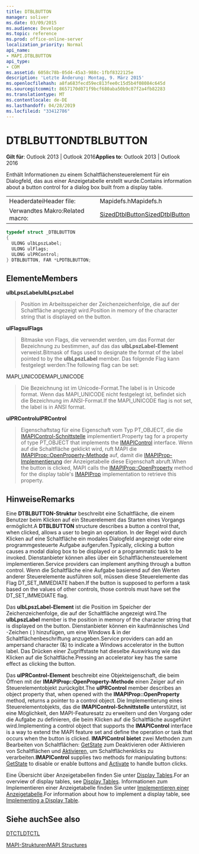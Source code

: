 ```yaml
---
title: DTBLBUTTON
manager: soliver
ms.date: 03/09/2015
ms.audience: Developer
ms.topic: reference
ms.prod: office-online-server
localization_priority: Normal
api_name:
- MAPI.DTBLBUTTON
api_type:
- COM
ms.assetid: 6058c78b-05d4-45a3-988c-1fbf8322125e
description: 'Letzte Änderung: Montag, 9. März 2015'
ms.openlocfilehash: a8fa683fecd59ec813fee0c15d5b4f08084c645d
ms.sourcegitcommit: 8657170d071f9bcf680aba50b9c07f2a4fb82283
ms.translationtype: MT
ms.contentlocale: de-DE
ms.lasthandoff: 04/28/2019
ms.locfileid: "33412786"
---
```

# <a name="dtblbutton"></a><span data-ttu-id="ad6b1-103">DTBLBUTTON</span><span class="sxs-lookup"><span data-stu-id="ad6b1-103">DTBLBUTTON</span></span>

  
  
<span data-ttu-id="ad6b1-104">**Gilt für**: Outlook 2013 | Outlook 2016</span><span class="sxs-lookup"><span data-stu-id="ad6b1-104">**Applies to**: Outlook 2013 | Outlook 2016</span></span> 
  
<span data-ttu-id="ad6b1-105">Enthält Informationen zu einem Schaltflächensteuerelement für ein Dialogfeld, das aus einer Anzeigetabelle erstellt wurde.</span><span class="sxs-lookup"><span data-stu-id="ad6b1-105">Contains information about a button control for a dialog box built from a display table.</span></span>
  
|||
|:-----|:-----|
|<span data-ttu-id="ad6b1-106">Headerdatei</span><span class="sxs-lookup"><span data-stu-id="ad6b1-106">Header file:</span></span>  <br/> |<span data-ttu-id="ad6b1-107">Mapidefs.h</span><span class="sxs-lookup"><span data-stu-id="ad6b1-107">Mapidefs.h</span></span>  <br/> |
|<span data-ttu-id="ad6b1-108">Verwandtes Makro:</span><span class="sxs-lookup"><span data-stu-id="ad6b1-108">Related macro:</span></span>  <br/> |[<span data-ttu-id="ad6b1-109">SizedDtblButton</span><span class="sxs-lookup"><span data-stu-id="ad6b1-109">SizedDtblButton</span></span>](sizeddtblbutton.md) <br/> |
   
```cpp
typedef struct _DTBLBUTTON
{
  ULONG ulbLpszLabel;
  ULONG ulFlags;
  ULONG ulPRControl;
} DTBLBUTTON, FAR *LPDTBLBUTTON;

```

## <a name="members"></a><span data-ttu-id="ad6b1-110">Elemente</span><span class="sxs-lookup"><span data-stu-id="ad6b1-110">Members</span></span>

 <span data-ttu-id="ad6b1-111">**ulbLpszLabel**</span><span class="sxs-lookup"><span data-stu-id="ad6b1-111">**ulbLpszLabel**</span></span>
  
> <span data-ttu-id="ad6b1-112">Position im Arbeitsspeicher der Zeichenzeichenfolge, die auf der Schaltfläche angezeigt wird.</span><span class="sxs-lookup"><span data-stu-id="ad6b1-112">Position in memory of the character string that is displayed on the button.</span></span>
    
 <span data-ttu-id="ad6b1-113">**ulFlags**</span><span class="sxs-lookup"><span data-stu-id="ad6b1-113">**ulFlags**</span></span>
  
> <span data-ttu-id="ad6b1-114">Bitmaske von Flags, die verwendet werden, um das Format der Bezeichnung zu bestimmen, auf das das **ulbLpszLabel-Element** verweist.</span><span class="sxs-lookup"><span data-stu-id="ad6b1-114">Bitmask of flags used to designate the format of the label pointed to by the **ulbLpszLabel** member.</span></span> <span data-ttu-id="ad6b1-115">Das folgende Flag kann festgelegt werden:</span><span class="sxs-lookup"><span data-stu-id="ad6b1-115">The following flag can be set:</span></span> 
    
<span data-ttu-id="ad6b1-116">MAPI_UNICODE</span><span class="sxs-lookup"><span data-stu-id="ad6b1-116">MAPI_UNICODE</span></span> 
  
> <span data-ttu-id="ad6b1-117">Die Bezeichnung ist im Unicode-Format.</span><span class="sxs-lookup"><span data-stu-id="ad6b1-117">The label is in Unicode format.</span></span> <span data-ttu-id="ad6b1-118">Wenn das MAPI_UNICODE nicht festgelegt ist, befindet sich die Bezeichnung im ANSI-Format.</span><span class="sxs-lookup"><span data-stu-id="ad6b1-118">If the MAPI_UNICODE flag is not set, the label is in ANSI format.</span></span>
    
 <span data-ttu-id="ad6b1-119">**ulPRControl**</span><span class="sxs-lookup"><span data-stu-id="ad6b1-119">**ulPRControl**</span></span>
  
> <span data-ttu-id="ad6b1-120">Eigenschaftstag für eine Eigenschaft vom Typ PT_OBJECT, die die [IMAPIControl-Schnittstelle](imapicontroliunknown.md) implementiert.</span><span class="sxs-lookup"><span data-stu-id="ad6b1-120">Property tag for a property of type PT_OBJECT that implements the [IMAPIControl](imapicontroliunknown.md) interface.</span></span> <span data-ttu-id="ad6b1-121">Wenn auf die Schaltfläche geklickt wird, ruft MAPI die [IMAPIProp::OpenProperty-Methode](imapiprop-openproperty.md) auf, damit die [IMAPIProp-Implementierung](imapipropiunknown.md) der Anzeigetabelle diese Eigenschaft abruft.</span><span class="sxs-lookup"><span data-stu-id="ad6b1-121">When the button is clicked, MAPI calls the [IMAPIProp::OpenProperty](imapiprop-openproperty.md) method for the display table's [IMAPIProp](imapipropiunknown.md) implementation to retrieve this property.</span></span> 
    
## <a name="remarks"></a><span data-ttu-id="ad6b1-122">Hinweise</span><span class="sxs-lookup"><span data-stu-id="ad6b1-122">Remarks</span></span>

<span data-ttu-id="ad6b1-123">Eine **DTBLBUTTON-Struktur** beschreibt eine Schaltfläche, die einem Benutzer beim Klicken auf ein Steuerelement das Starten eines Vorgangs ermöglicht.</span><span class="sxs-lookup"><span data-stu-id="ad6b1-123">A **DTBLBUTTON** structure describes a button a control that, when clicked, allows a user to begin an operation.</span></span> <span data-ttu-id="ad6b1-124">In der Regel wird durch Klicken auf eine Schaltfläche ein modales Dialogfeld angezeigt oder eine programmgesteuerte Aufgabe aufgerufen.</span><span class="sxs-lookup"><span data-stu-id="ad6b1-124">Typically, clicking a button causes a modal dialog box to be displayed or a programmatic task to be invoked.</span></span> <span data-ttu-id="ad6b1-125">Dienstanbieter können alles über ein Schaltflächensteuerelement implementieren.</span><span class="sxs-lookup"><span data-stu-id="ad6b1-125">Service providers can implement anything through a button control.</span></span> <span data-ttu-id="ad6b1-126">Wenn die Schaltfläche eine Aufgabe basierend auf den Werten anderer Steuerelemente ausführen soll, müssen diese Steuerelemente das Flag DT_SET_IMMEDIATE haben.</span><span class="sxs-lookup"><span data-stu-id="ad6b1-126">If the button is supposed to perform a task based on the values of other controls, those controls must have set the DT_SET_IMMEDIATE flag.</span></span> 
  
<span data-ttu-id="ad6b1-127">Das **ulbLpszLabel-Element** ist die Position im Speicher der Zeichenzeichenfolge, die auf der Schaltfläche angezeigt wird.</span><span class="sxs-lookup"><span data-stu-id="ad6b1-127">The **ulbLpszLabel** member is the position in memory of the character string that is displayed on the button.</span></span> <span data-ttu-id="ad6b1-128">Dienstanbieter können ein kaufmännisches Und -Zeichen ( ) hinzufügen, um eine Windows &amp; in der Schaltflächenbeschriftung anzugeben.</span><span class="sxs-lookup"><span data-stu-id="ad6b1-128">Service providers can add an ampersand character (&amp;) to indicate a Windows accelerator in the button label.</span></span> <span data-ttu-id="ad6b1-129">Das Drücken einer Zugriffstaste hat dieselbe Auswirkung wie das Klicken auf die Schaltfläche.</span><span class="sxs-lookup"><span data-stu-id="ad6b1-129">Pressing an accelerator key has the same effect as clicking the button.</span></span> 
  
<span data-ttu-id="ad6b1-130">Das **ulPRControl-Element** beschreibt eine Objekteigenschaft, die beim Öffnen mit der **IMAPIProp::OpenProperty-Methode** einen Zeiger auf ein Steuerelementobjekt zurückgibt.</span><span class="sxs-lookup"><span data-stu-id="ad6b1-130">The **ulPRControl** member describes an object property that, when opened with the **IMAPIProp::OpenProperty** method, returns a pointer to a control object.</span></span> <span data-ttu-id="ad6b1-131">Die Implementierung eines Steuerelementobjekts, das die **IMAPIControl-Schnittstelle** unterstützt, ist eine Möglichkeit, den MAPI-Featuresatz zu erweitern und den Vorgang oder die Aufgabe zu definieren, die beim Klicken auf die Schaltfläche ausgeführt wird.</span><span class="sxs-lookup"><span data-stu-id="ad6b1-131">Implementing a control object that supports the **IMAPIControl** interface is a way to extend the MAPI feature set and define the operation or task that occurs when the button is clicked.</span></span> <span data-ttu-id="ad6b1-132">**IMAPIControl bietet** zwei Methoden zum Bearbeiten von Schaltflächen: [GetState](imapicontrol-getstate.md) zum Deaktivieren oder Aktivieren von Schaltflächen und [Aktivieren,](imapicontrol-activate.md) um Schaltflächenklicks zu verarbeiten.</span><span class="sxs-lookup"><span data-stu-id="ad6b1-132">**IMAPIControl** supplies two methods for manipulating buttons: [GetState](imapicontrol-getstate.md) to disable or enable buttons and [Activate](imapicontrol-activate.md) to handle button clicks.</span></span> 
  
<span data-ttu-id="ad6b1-133">Eine Übersicht über Anzeigetabellen finden Sie unter [Display Tables](display-tables.md).</span><span class="sxs-lookup"><span data-stu-id="ad6b1-133">For an overview of display tables, see [Display Tables](display-tables.md).</span></span> <span data-ttu-id="ad6b1-134">Informationen zum Implementieren einer Anzeigetabelle finden Sie unter [Implementieren einer Anzeigetabelle](display-table-implementation.md).</span><span class="sxs-lookup"><span data-stu-id="ad6b1-134">For information about how to implement a display table, see [Implementing a Display Table](display-table-implementation.md).</span></span>
  
## <a name="see-also"></a><span data-ttu-id="ad6b1-135">Siehe auch</span><span class="sxs-lookup"><span data-stu-id="ad6b1-135">See also</span></span>



[<span data-ttu-id="ad6b1-136">DTCTL</span><span class="sxs-lookup"><span data-stu-id="ad6b1-136">DTCTL</span></span>](dtctl.md)


[<span data-ttu-id="ad6b1-137">MAPI-Strukturen</span><span class="sxs-lookup"><span data-stu-id="ad6b1-137">MAPI Structures</span></span>](mapi-structures.md)

